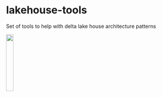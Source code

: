 # lakehouse-tools
Set of tools to help with delta lake house architecture patterns


<img src="https://live-delta-io.pantheonsite.io/wp-content/uploads/2019/04/Delta-Lake-marketecture-0423c.png" width="20%">


